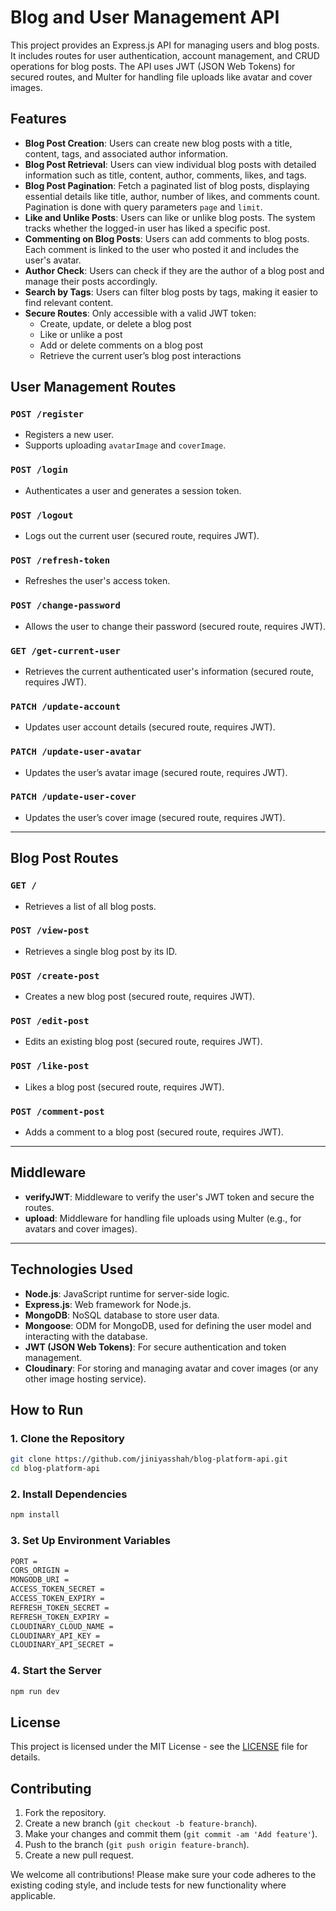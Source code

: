 # Blog and User Management API

This project provides an Express.js API for managing users and blog posts. It includes routes for user authentication, account management, and CRUD operations for blog posts. The API uses JWT (JSON Web Tokens) for secured routes, and Multer for handling file uploads like avatar and cover images.

## Features

- **Blog Post Creation**: Users can create new blog posts with a title, content, tags, and associated author information.
- **Blog Post Retrieval**: Users can view individual blog posts with detailed information such as title, content, author, comments, likes, and tags.
- **Blog Post Pagination**: Fetch a paginated list of blog posts, displaying essential details like title, author, number of likes, and comments count. Pagination is done with query parameters `page` and `limit`.
- **Like and Unlike Posts**: Users can like or unlike blog posts. The system tracks whether the logged-in user has liked a specific post.
- **Commenting on Blog Posts**: Users can add comments to blog posts. Each comment is linked to the user who posted it and includes the user's avatar.
- **Author Check**: Users can check if they are the author of a blog post and manage their posts accordingly.
- **Search by Tags**: Users can filter blog posts by tags, making it easier to find relevant content.
- **Secure Routes**: Only accessible with a valid JWT token:
  - Create, update, or delete a blog post
  - Like or unlike a post
  - Add or delete comments on a blog post
  - Retrieve the current user’s blog post interactions

## **User Management Routes**

### `POST /register`

- Registers a new user.
- Supports uploading `avatarImage` and `coverImage`.

### `POST /login`

- Authenticates a user and generates a session token.

### `POST /logout`

- Logs out the current user (secured route, requires JWT).

### `POST /refresh-token`

- Refreshes the user's access token.

### `POST /change-password`

- Allows the user to change their password (secured route, requires JWT).

### `GET /get-current-user`

- Retrieves the current authenticated user's information (secured route, requires JWT).

### `PATCH /update-account`

- Updates user account details (secured route, requires JWT).

### `PATCH /update-user-avatar`

- Updates the user’s avatar image (secured route, requires JWT).

### `PATCH /update-user-cover`

- Updates the user’s cover image (secured route, requires JWT).

---

## **Blog Post Routes**

### `GET /`

- Retrieves a list of all blog posts.

### `POST /view-post`

- Retrieves a single blog post by its ID.

### `POST /create-post`

- Creates a new blog post (secured route, requires JWT).

### `POST /edit-post`

- Edits an existing blog post (secured route, requires JWT).

### `POST /like-post`

- Likes a blog post (secured route, requires JWT).

### `POST /comment-post`

- Adds a comment to a blog post (secured route, requires JWT).

---

## **Middleware**

- **verifyJWT**: Middleware to verify the user's JWT token and secure the routes.
- **upload**: Middleware for handling file uploads using Multer (e.g., for avatars and cover images).

---

## Technologies Used

- **Node.js**: JavaScript runtime for server-side logic.
- **Express.js**: Web framework for Node.js.
- **MongoDB**: NoSQL database to store user data.
- **Mongoose**: ODM for MongoDB, used for defining the user model and interacting with the database.
- **JWT (JSON Web Tokens)**: For secure authentication and token management.
- **Cloudinary**: For storing and managing avatar and cover images (or any other image hosting service).

## How to Run

### 1. **Clone the Repository**

```bash
git clone https://github.com/jiniyasshah/blog-platform-api.git
cd blog-platform-api
```

### 2. **Install Dependencies**

```bash
npm install
```

### 3. **Set Up Environment Variables**

```bash
PORT =
CORS_ORIGIN =
MONGODB_URI =
ACCESS_TOKEN_SECRET =
ACCESS_TOKEN_EXPIRY =
REFRESH_TOKEN_SECRET =
REFRESH_TOKEN_EXPIRY =
CLOUDINARY_CLOUD_NAME =
CLOUDINARY_API_KEY =
CLOUDINARY_API_SECRET =
```

### 4. **Start the Server**

```bash
npm run dev
```

## License

This project is licensed under the MIT License - see the [LICENSE](LICENSE) file for details.

## Contributing

1. Fork the repository.
2. Create a new branch (`git checkout -b feature-branch`).
3. Make your changes and commit them (`git commit -am 'Add feature'`).
4. Push to the branch (`git push origin feature-branch`).
5. Create a new pull request.

We welcome all contributions! Please make sure your code adheres to the existing coding style, and include tests for new functionality where applicable.
